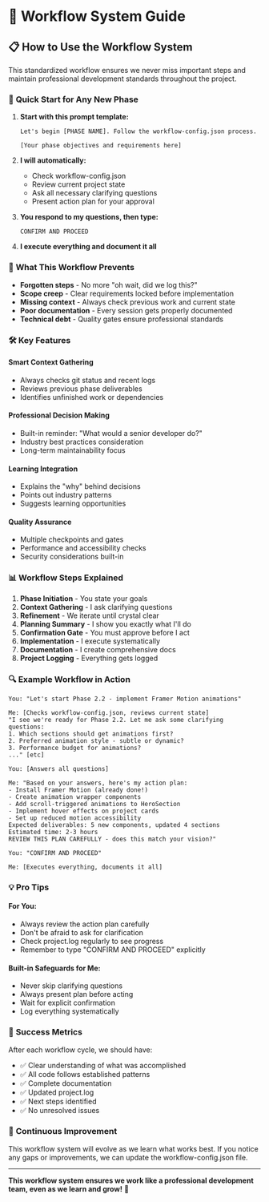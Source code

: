 # 🔄 Workflow System Guide

## 📋 **How to Use the Workflow System**

This standardized workflow ensures we never miss important steps and maintain professional development standards throughout the project.

### 🚀 **Quick Start for Any New Phase**

1. **Start with this prompt template:**
   ```
   Let's begin [PHASE NAME]. Follow the workflow-config.json process.
   
   [Your phase objectives and requirements here]
   ```

2. **I will automatically:**
   - Check workflow-config.json
   - Review current project state
   - Ask all necessary clarifying questions
   - Present action plan for your approval

3. **You respond to my questions, then type:**
   ```
   CONFIRM AND PROCEED
   ```

4. **I execute everything and document it all**

### 🎯 **What This Workflow Prevents**

- **Forgotten steps** - No more "oh wait, did we log this?"
- **Scope creep** - Clear requirements locked before implementation
- **Missing context** - Always check previous work and current state
- **Poor documentation** - Every session gets properly documented
- **Technical debt** - Quality gates ensure professional standards

### 🛠️ **Key Features**

#### **Smart Context Gathering**
- Always checks git status and recent logs
- Reviews previous phase deliverables
- Identifies unfinished work or dependencies

#### **Professional Decision Making**
- Built-in reminder: "What would a senior developer do?"
- Industry best practices consideration
- Long-term maintainability focus

#### **Learning Integration**
- Explains the "why" behind decisions
- Points out industry patterns
- Suggests learning opportunities

#### **Quality Assurance**
- Multiple checkpoints and gates
- Performance and accessibility checks
- Security considerations built-in

### 📊 **Workflow Steps Explained**

1. **Phase Initiation** - You state your goals
2. **Context Gathering** - I ask clarifying questions
3. **Refinement** - We iterate until crystal clear
4. **Planning Summary** - I show you exactly what I'll do
5. **Confirmation Gate** - You must approve before I act
6. **Implementation** - I execute systematically
7. **Documentation** - I create comprehensive docs
8. **Project Logging** - Everything gets logged

### 🔍 **Example Workflow in Action**

```
You: "Let's start Phase 2.2 - implement Framer Motion animations"

Me: [Checks workflow-config.json, reviews current state]
"I see we're ready for Phase 2.2. Let me ask some clarifying questions:
1. Which sections should get animations first?
2. Preferred animation style - subtle or dynamic?
3. Performance budget for animations?
..." [etc]

You: [Answers all questions]

Me: "Based on your answers, here's my action plan:
- Install Framer Motion (already done!)
- Create animation wrapper components
- Add scroll-triggered animations to HeroSection
- Implement hover effects on project cards
- Set up reduced motion accessibility
Expected deliverables: 5 new components, updated 4 sections
Estimated time: 2-3 hours
REVIEW THIS PLAN CAREFULLY - does this match your vision?"

You: "CONFIRM AND PROCEED"

Me: [Executes everything, documents it all]
```

### 💡 **Pro Tips**

#### **For You:**
- Always review the action plan carefully
- Don't be afraid to ask for clarification
- Check project.log regularly to see progress
- Remember to type "CONFIRM AND PROCEED" explicitly

#### **Built-in Safeguards for Me:**
- Never skip clarifying questions
- Always present plan before acting
- Wait for explicit confirmation
- Log everything systematically

### 🎯 **Success Metrics**

After each workflow cycle, we should have:
- ✅ Clear understanding of what was accomplished
- ✅ All code follows established patterns  
- ✅ Complete documentation
- ✅ Updated project.log
- ✅ Next steps identified
- ✅ No unresolved issues

### 🔄 **Continuous Improvement**

This workflow system will evolve as we learn what works best. If you notice any gaps or improvements, we can update the workflow-config.json file.

---

**This workflow system ensures we work like a professional development team, even as we learn and grow!** 🚀
